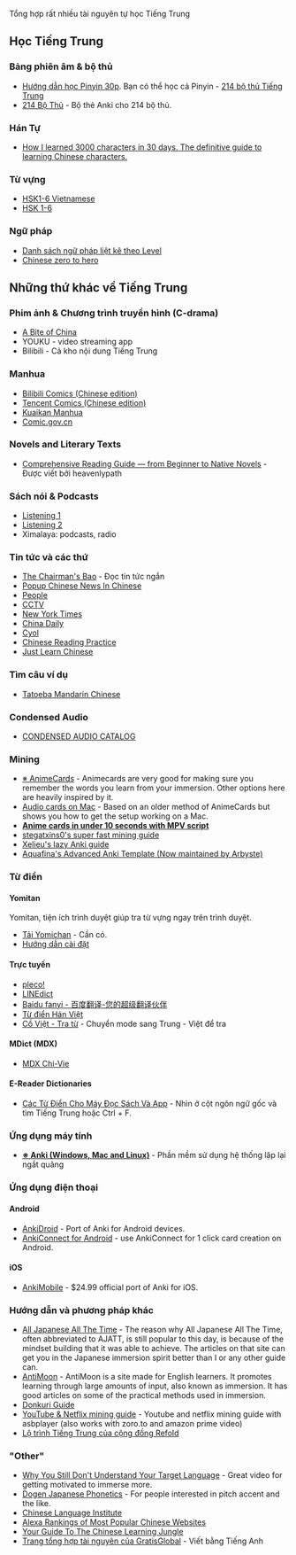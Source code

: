 Tổng hợp rất nhiều tài nguyên tự học Tiếng Trung

## Học Tiếng Trung
### Bảng phiên âm & bộ thủ
- [Hướng dẫn học Pinyin 30p](https://www.youtube.com/watch?v=XbZ8qqNi_sQ). Bạn có thể học cả Pinyin - [214 bộ thủ Tiếng Trung](https://prepedu.com/vi/blog/214-bo-thu-tieng-trung) 
- [214 Bộ Thủ](https://ankivn.com/bo-the/ngoai-ngu/tieng-trung/214-bo-thu-hanzi-pinyin-sound-picture-han-viet/) - Bộ thẻ Anki cho 214 bộ thủ.

### Hán Tự
- [How I learned 3000 characters in 30 days. The definitive guide to learning Chinese characters.](https://old.reddit.com/r/ChineseLanguage/comments/9677cf/how_i_learned_3000_characters_in_30_days_the/)

### Từ vựng
- [HSK1-6 Vietnamese](https://ankiweb.net/shared/info/698824905)
- [HSK 1-6](https://old.reddit.com/r/ChineseLanguage/comments/7mjmjc/best_anki_deck_for_hsk_ive_come_across/)

### Ngữ pháp
- [Danh sách ngữ pháp liệt kê theo Level](https://resources.allsetlearning.com/chinese/grammar/Main_Page)
- [Chinese zero to hero](https://www.youtube.com/channel/UCQ3IlLg5VGeydxtswBoyt6A)

## Những thứ khác về Tiếng Trung

### Phim ảnh & Chương trình truyền hình (C-drama)
- [A Bite of China](http://english.cntv.cn/special/a_bite_of_china/homepage/index.shtml)
- YOUKU - video streaming app
- Bilibili - Cả kho nội dung Tiếng Trung

### Manhua
- [Bilibili Comics (Chinese edition)](https://manga.bilibili.com/)
- [Tencent Comics (Chinese edition)](https://ac.qq.com/)
- [Kuaikan Manhua](https://www.kuaikanmanhua.com/)
- [Comic.gov.cn](http://www.comic.gov.cn/)

### Novels and Literary Texts
- [Comprehensive Reading Guide — from Beginner to Native Novels](https://heavenlypath.notion.site/Comprehensive-Reading-Guide-from-Beginner-to-Native-Novels-b3d6abd583a944a397b4fbbb81e0c38c) - Được viết bởi heavenlypath

### Sách nói & Podcasts
- [Listening 1](https://www.youtube.com/channel/UCdwdSGQsSbcapDmODtOr58g)
- [Listening 2](https://www.youtube.com/user/xcn1)
- Ximalaya: podcasts, radio

### Tin tức và các thứ
- [The Chairman's Bao](https://www.thechairmansbao.com/) - Đọc tin tức ngắn
- [Popup Chinese News In Chinese](http://popupchinese.com/tools/newsinchinese)
- [People](http://people.com.cn/)
- [CCTV](http://cntv.cn/)
- [New York Times](http://cn.nytimes.com/)
- [China Daily](http://cn.chinadaily.com.cn/)
- [Cyol](http://cyol.net/)
- [Chinese Reading Practice](http://chinesereadingpractice.com/)
- [Just Learn Chinese](http://justlearnchinese.com/)

### Tìm câu ví dụ
- [Tatoeba Mandarin Chinese](https://tatoeba.org/en/sentences/show_all_in/cmn/none)

### Condensed Audio
- [CONDENSED AUDIO CATALOG](https://condensedaudiocatalog.com/#) 

### Mining
-   [※ AnimeCards](https://animecards.site/) - Animecards are very good for making sure you remember the words you learn from your immersion. Other options here are heavily inspired by it.
-   [Audio cards on Mac](https://sites.google.com/view/mac-audiocards) - Based on an older method of AnimeCards but shows you how to get the setup working on a Mac.
-   **[Anime cards in under 10 seconds with MPV script](https://youtu.be/M4t7HYS73ZQ)**
-   [stegatxins0's super fast mining guide](https://rentry.co/mining)
-   [Xelieu's lazy Anki guide](https://xelieu.github.io/jp-lazy-guide/)
-   [Aquafina's Advanced Anki Template (Now maintained by Arbyste)](https://arbyste.github.io/jp-mining-note/)

### Từ điển

#### Yomitan
Yomitan, tiện ích trình duyệt giúp tra từ vựng ngay trên trình duyệt.

-   [Tải Yomichan](https://chromewebstore.google.com/detail/yomitan/likgccmbimhjbgkjambclfkhldnlhbnn) - Cần có.
-   [Hướng dẫn cài đặt](https://daihocmo.github.io/tieng-anh/yomitan/)

#### Trực tuyến
- [pleco!](https://www.pleco.com/)
- [LINEdict](https://english.dict.naver.com/english-chinese-dictionary/#/main)
- [Baidu fanyi - 百度翻译-您的超级翻译伙伴](https://fanyi.baidu.com/mtpe-individual/multimodal#/)
- [Từ điển Hán Việt](https://www.rongmotamhon.net/tu-dien_han-viet_none_rong-mo-tam-hon.html)
- [Cồ Việt - Tra từ](https://tratu.coviet.vn/) - Chuyển mode sang Trung - Việt để tra

#### MDict (MDX)
- [MDX Chi-Vie](https://cloud.freemdict.com/index.php/s/pgKcDcbSDTCzXCs?path=%2FCHINESE%2FChi-Vie)

#### E-Reader Dictionaries
- [Các Từ Điển Cho Máy Đọc Sách Và App](https://catusf.github.io/posts/C%C3%A1c-t%E1%BB%AB-%C4%91i%E1%BB%83n-cho-m%C3%A1y-%C4%91%E1%BB%8Dc-s%C3%A1ch-v%C3%A0-app/) - Nhìn ở cột ngôn ngữ gốc và tìm Tiếng Trung hoặc Ctrl + F.

### Ứng dụng máy tính
-   **[※ Anki (Windows, Mac and Linux)](https://apps.ankiweb.net/)** - Phần mềm sử dụng hệ thống lặp lại ngắt quãng


### Ứng dụng điện thoại

#### Android
-   [AnkiDroid](https://play.google.com/store/apps/details?id=com.ichi2.anki&hl=en) - Port of Anki for Android devices.
-   [AnkiConnect for Android](https://github.com/KamWithK/AnkiconnectAndroid) - use AnkiConnect for 1 click card creation on Android.

#### iOS
-   [AnkiMobile](https://apps.apple.com/us/app/ankimobile-flashcards/id373493387) - $24.99 official port of Anki for iOS.

### Hướng dẫn và phương pháp khác

-   [All Japanese All The Time](https://learnjapanese.link/ajatt) - The reason why All Japanese All The Time, often abbreviated to AJATT, is still popular to this day, is because of the mindset building that it was able to achieve. The articles on that site can get you in the Japanese immersion spirit better than I or any other guide can.
-   [AntiMoon](http://www.antimoon.com/) - AntiMoon is a site made for English learners. It promotes learning through large amounts of input, also known as immersion. It has good articles on some of the practical methods used in immersion.
-   [Donkuri Guide](https://donkuri.github.io/learn-japanese/)
-   [YouTube & Netflix mining guide](https://soyuz18.notion.site/Sentence-mining-from-Netflix-and-YouTube-with-asbplayer-83a03590cd8349ba81ca10340645b565) - Youtube and netflix mining guide with asbplayer (also works with zoro.to and amazon prime video)
- [Lộ trình Tiếng Trung của cộng đồng Refold](https://docs.google.com/document/d/1GylRRx3zaY9sZbZEkKbzqVDkMAaey0pVDSC8_yCICMU/edit#heading=h.rze1k14yugtx)


### "Other"

-   [Why You Still Don't Understand Your Target Language](https://youtu.be/_LIz-Wbt4us) - Great video for getting motivated to immerse more.
-   [Dogen Japanese Phonetics](https://www.youtube.com/playlist?list=PLeK-ilb1gk6md2oCbjPh4Rl0lnXXOV22P) - For people interested in pitch accent and the like.
- [Chinese Language Institute](http://www.studycli.org/)
- [Alexa Rankings of Most Popular Chinese Websites](http://www.alexa.com/topsites/countries/CN)
- [Your Guide To The Chinese Learning Jungle](https://www.digmandarin.com/)
- [Trang tổng hợp tài nguyên của GratisGlobal](https://gratisglobal.com/learn-chinese-free/) - Viết bằng Tiếng Anh
